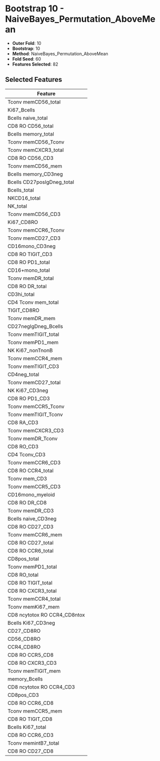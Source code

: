 # Bootstrap 10 - NaiveBayes_Permutation_AboveMean

- **Outer Fold**: 10
- **Bootstrap**: 10
- **Method**: NaiveBayes_Permutation_AboveMean
- **Fold Seed**: 60
- **Features Selected**: 82

## Selected Features

| Feature |
|---------|
| Tconv memCD56_total |
| Ki67_Bcells |
| Bcells naive_total |
| CD8 RO CD56_total |
| Bcells memory_total |
| Tconv memCD56_Tconv |
| Tconv memCXCR3_total |
| CD8 RO CD56_CD3 |
| Tconv memCD56_mem |
| Bcells memory_CD3neg |
| Bcells CD27posIgDneg_total |
| Bcells_total |
| NKCD16_total |
| NK_total |
| Tconv memCD56_CD3 |
| Ki67_CD8RO |
| Tconv memCCR6_Tconv |
| Tconv memCD27_CD3 |
| CD16mono_CD3neg |
| CD8 RO TIGIT_CD3 |
| CD8 RO PD1_total |
| CD16+mono_total |
| Tconv memDR_total |
| CD8 RO DR_total |
| CD3hi_total |
| CD4 Tconv mem_total |
| TIGIT_CD8RO |
| Tconv memDR_mem |
| CD27negIgDneg_Bcells |
| Tconv memTIGIT_total |
| Tconv memPD1_mem |
| NK Ki67_nonTnonB |
| Tconv memCCR4_mem |
| Tconv memTIGIT_CD3 |
| CD4neg_total |
| Tconv memCD27_total |
| NK Ki67_CD3neg |
| CD8 RO PD1_CD3 |
| Tconv memCCR5_Tconv |
| Tconv memTIGIT_Tconv |
| CD8 RA_CD3 |
| Tconv memCXCR3_CD3 |
| Tconv memDR_Tconv |
| CD8 RO_CD3 |
| CD4 Tconv_CD3 |
| Tconv memCCR6_CD3 |
| CD8 RO CCR4_total |
| Tconv mem_CD3 |
| Tconv memCCR5_CD3 |
| CD16mono_myeloid |
| CD8 RO DR_CD8 |
| Tconv memDR_CD3 |
| Bcells naive_CD3neg |
| CD8 RO CD27_CD3 |
| Tconv memCCR6_mem |
| CD8 RO CD27_total |
| CD8 RO CCR6_total |
| CD8pos_total |
| Tconv memPD1_total |
| CD8 RO_total |
| CD8 RO TIGIT_total |
| CD8 RO CXCR3_total |
| Tconv memCCR4_total |
| Tconv memKi67_mem |
| CD8 ncytotox RO CCR4_CD8ntox |
| Bcells Ki67_CD3neg |
| CD27_CD8RO |
| CD56_CD8RO |
| CCR4_CD8RO |
| CD8 RO CCR5_CD8 |
| CD8 RO CXCR3_CD3 |
| Tconv memTIGIT_mem |
| memory_Bcells |
| CD8 ncytotox RO CCR4_CD3 |
| CD8pos_CD3 |
| CD8 RO CCR6_CD8 |
| Tconv memCCR5_mem |
| CD8 RO TIGIT_CD8 |
| Bcells Ki67_total |
| CD8 RO CCR6_CD3 |
| Tconv memintB7_total |
| CD8 RO CD27_CD8 |
